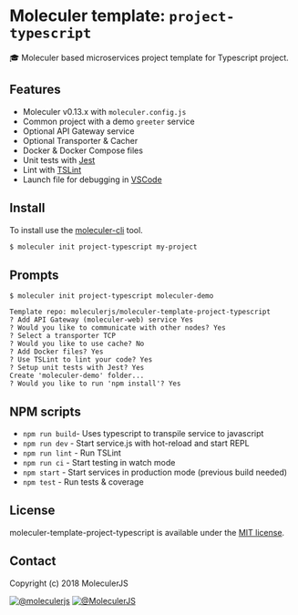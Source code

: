 # Moleculer template: `project-typescript`

:mortar_board: Moleculer based microservices project template for Typescript project.

## Features

- Moleculer v0.13.x with `moleculer.config.js`
- Common project with a demo `greeter` service
- Optional API Gateway service
- Optional Transporter & Cacher
- Docker & Docker Compose files
- Unit tests with [Jest](http://facebook.github.io/jest/)
- Lint with [TSLint](https://palantir.github.io/tslint/)
- Launch file for debugging in [VSCode](https://code.visualstudio.com/)

## Install

To install use the [moleculer-cli](https://github.com/moleculerjs/moleculer-cli) tool.

```bash
$ moleculer init project-typescript my-project
```

## Prompts

```
$ moleculer init project-typescript moleculer-demo

Template repo: moleculerjs/moleculer-template-project-typescript
? Add API Gateway (moleculer-web) service Yes
? Would you like to communicate with other nodes? Yes
? Select a transporter TCP
? Would you like to use cache? No
? Add Docker files? Yes
? Use TSLint to lint your code? Yes
? Setup unit tests with Jest? Yes
Create 'moleculer-demo' folder...
? Would you like to run 'npm install'? Yes
```

## NPM scripts

- `npm run build`- Uses typescript to transpile service to javascript
- `npm run dev` - Start service.js with hot-reload and start REPL
- `npm run lint` - Run TSLint
- `npm run ci` - Start testing in watch mode
- `npm start` - Start services in production mode (previous build needed)
- `npm test` - Run tests & coverage

## License

moleculer-template-project-typescript is available under the [MIT license](https://tldrlegal.com/license/mit-license).

## Contact

Copyright (c) 2018 MoleculerJS

[![@moleculerjs](https://img.shields.io/badge/github-moleculerjs-green.svg)](https://github.com/moleculerjs) [![@MoleculerJS](https://img.shields.io/badge/twitter-MoleculerJS-blue.svg)](https://twitter.com/MoleculerJS)
